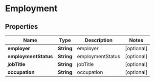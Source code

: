 
# Employment

## Properties
Name | Type | Description | Notes
------------ | ------------- | ------------- | -------------
**employer** | **String** | employer |  [optional]
**employmentStatus** | **String** | employmentStatus |  [optional]
**jobTitle** | **String** | jobTitle |  [optional]
**occupation** | **String** | occupation |  [optional]



